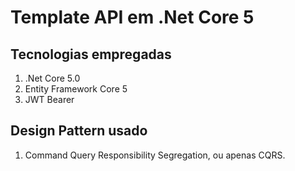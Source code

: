 # Template API em .Net Core 5

## Tecnologias empregadas
1. .Net Core 5.0
2. Entity Framework Core 5
3. JWT Bearer

## Design Pattern usado
1. Command Query Responsibility Segregation, ou apenas CQRS.
